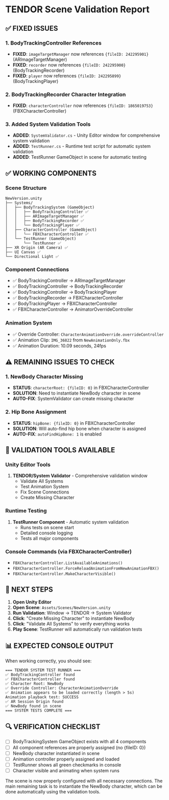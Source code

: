 # TENDOR Scene Validation Report

## ✅ **FIXED ISSUES**

### 1. **BodyTrackingController References**
- **FIXED**: `imageTargetManager` now references `{fileID: 242295901}` (ARImageTargetManager)
- **FIXED**: `recorder` now references `{fileID: 242295900}` (BodyTrackingRecorder)  
- **FIXED**: `player` now references `{fileID: 242295899}` (BodyTrackingPlayer)

### 2. **BodyTrackingRecorder Character Integration**
- **FIXED**: `characterController` now references `{fileID: 1865019753}` (FBXCharacterController)

### 3. **Added System Validation Tools**
- **ADDED**: `SystemValidator.cs` - Unity Editor window for comprehensive system validation
- **ADDED**: `TestRunner.cs` - Runtime test script for automatic system validation
- **ADDED**: TestRunner GameObject in scene for automatic testing

## ✅ **WORKING COMPONENTS**

### Scene Structure
```
NewVersion.unity
├── Systems/
│   ├── BodyTrackingSystem (GameObject)
│   │   ├── BodyTrackingController ✅
│   │   ├── ARImageTargetManager ✅
│   │   ├── BodyTrackingRecorder ✅
│   │   └── BodyTrackingPlayer ✅
│   ├── CharacterController (GameObject)
│   │   └── FBXCharacterController ✅
│   └── TestRunner (GameObject)
│       └── TestRunner ✅
├── XR Origin (AR Camera) ✅
├── UI Canvas ✅
└── Directional Light ✅
```

### Component Connections
- ✅ BodyTrackingController → ARImageTargetManager
- ✅ BodyTrackingController → BodyTrackingRecorder  
- ✅ BodyTrackingController → BodyTrackingPlayer
- ✅ BodyTrackingRecorder → FBXCharacterController
- ✅ BodyTrackingPlayer → FBXCharacterController
- ✅ FBXCharacterController → AnimatorOverrideController

### Animation System
- ✅ Override Controller: `CharacterAnimationOverride.overrideController`
- ✅ Animation Clip: `IMG_36822` from `NewAnimationOnly.fbx`
- ✅ Animation Duration: 10.09 seconds, 24fps

## ⚠️ **REMAINING ISSUES TO CHECK**

### 1. **NewBody Character Missing**
- **STATUS**: `characterRoot: {fileID: 0}` in FBXCharacterController
- **SOLUTION**: Need to instantiate NewBody character in scene
- **AUTO-FIX**: SystemValidator can create missing character

### 2. **Hip Bone Assignment**
- **STATUS**: `hipBone: {fileID: 0}` in FBXCharacterController  
- **SOLUTION**: Will auto-find hip bone when character is assigned
- **AUTO-FIX**: `autoFindHipBone: 1` is enabled

## 🔧 **VALIDATION TOOLS AVAILABLE**

### Unity Editor Tools
1. **TENDOR/System Validator** - Comprehensive validation window
   - Validate All Systems
   - Test Animation System  
   - Fix Scene Connections
   - Create Missing Character

### Runtime Testing
1. **TestRunner Component** - Automatic system validation
   - Runs tests on scene start
   - Detailed console logging
   - Tests all major components

### Console Commands (via FBXCharacterController)
- `FBXCharacterController.ListAvailableAnimations()`
- `FBXCharacterController.ForceReloadAnimationFromNewAnimationFBX()`
- `FBXCharacterController.MakeCharacterVisible()`

## 🎯 **NEXT STEPS**

1. **Open Unity Editor**
2. **Open Scene**: `Assets/Scenes/NewVersion.unity`
3. **Run Validation**: Window → TENDOR → System Validator
4. **Click**: "Create Missing Character" to instantiate NewBody
5. **Click**: "Validate All Systems" to verify everything works
6. **Play Scene**: TestRunner will automatically run validation tests

## 📊 **EXPECTED CONSOLE OUTPUT**

When working correctly, you should see:
```
=== TENDOR SYSTEM TEST RUNNER ===
✅ BodyTrackingController found
✅ FBXCharacterController found  
✅ Character Root: NewBody
✅ Override Controller: CharacterAnimationOverride
✅ Animation appears to be loaded correctly (length > 5s)
Animation playback test: SUCCESS
✅ AR Session Origin found
✅ NewBody found in scene
=== SYSTEM TESTS COMPLETE ===
```

## 🔍 **VERIFICATION CHECKLIST**

- [ ] BodyTrackingSystem GameObject exists with all 4 components
- [ ] All component references are properly assigned (no {fileID: 0})
- [ ] NewBody character instantiated in scene
- [ ] Animation controller properly assigned and loaded
- [ ] TestRunner shows all green checkmarks in console
- [ ] Character visible and animating when system runs

The scene is now properly configured with all necessary connections. The main remaining task is to instantiate the NewBody character, which can be done automatically using the validation tools. 